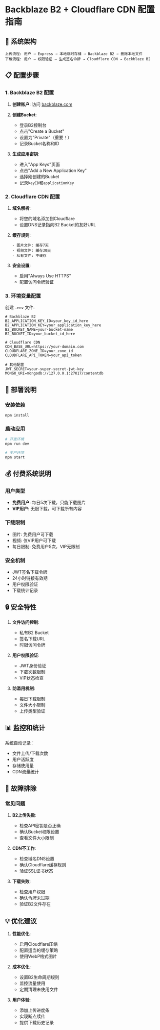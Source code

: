 # Backblaze B2 + Cloudflare CDN 配置指南

## 🔧 系统架构

```
上传流程: 用户 → Express → 本地临时存储 → Backblaze B2 → 删除本地文件
下载流程: 用户 → 权限验证 → 生成签名令牌 → Cloudflare CDN → Backblaze B2
```

## 📋 配置步骤

### 1. Backblaze B2 配置

1. **创建账户**: 访问 [backblaze.com](https://www.backblaze.com/b2/cloud-storage.html)
2. **创建Bucket**:
   - 登录B2控制台
   - 点击"Create a Bucket"
   - 设置为"Private"（重要！）
   - 记录Bucket名称和ID

3. **生成应用密钥**:
   - 进入"App Keys"页面
   - 点击"Add a New Application Key"
   - 选择刚创建的Bucket
   - 记录`keyID`和`applicationKey`

### 2. Cloudflare CDN 配置

1. **域名解析**:
   - 将您的域名添加到Cloudflare
   - 设置DNS记录指向B2 Bucket的友好URL

2. **缓存规则**:
   ```
   - 图片文件: 缓存7天
   - 视频文件: 缓存30天
   - 私有文件: 不缓存
   ```

3. **安全设置**:
   - 启用"Always Use HTTPS"
   - 配置访问令牌验证

### 3. 环境变量配置

创建 `.env` 文件:

```env
# Backblaze B2
B2_APPLICATION_KEY_ID=your_key_id_here
B2_APPLICATION_KEY=your_application_key_here
B2_BUCKET_NAME=your-bucket-name
B2_BUCKET_ID=your_bucket_id_here

# Cloudflare CDN
CDN_BASE_URL=https://your-domain.com
CLOUDFLARE_ZONE_ID=your_zone_id
CLOUDFLARE_API_TOKEN=your_api_token

# 其他配置
JWT_SECRET=your-super-secret-jwt-key
MONGO_URI=mongodb://127.0.0.1:27017/contentdb
```

## 🚀 部署说明

### 安装依赖

```bash
npm install
```

### 启动应用

```bash
# 开发环境
npm run dev

# 生产环境
npm start
```

## 💰 付费系统说明

### 用户类型
- **免费用户**: 每日5次下载，只能下载图片
- **VIP用户**: 无限下载，可下载所有内容

### 下载限制
- 图片: 免费用户可下载
- 视频: 仅VIP用户可下载
- 每日限制: 免费用户5次，VIP无限制

### 安全机制
- JWT签名下载令牌
- 24小时链接有效期
- 用户权限验证
- 下载统计记录

## 🔒 安全特性

1. **文件访问控制**:
   - 私有B2 Bucket
   - 签名下载URL
   - 时限访问令牌

2. **用户权限验证**:
   - JWT身份验证
   - 下载次数限制
   - VIP状态检查

3. **防滥用机制**:
   - 每日下载限制
   - 文件大小限制
   - 上传类型验证

## 📊 监控和统计

系统自动记录：
- 文件上传/下载次数
- 用户活跃度
- 存储使用量
- CDN流量统计

## 🔧 故障排除

### 常见问题

1. **B2上传失败**:
   - 检查API密钥是否正确
   - 确认Bucket权限设置
   - 查看文件大小限制

2. **CDN不工作**:
   - 检查域名DNS设置
   - 确认Cloudflare缓存规则
   - 验证SSL证书状态

3. **下载失败**:
   - 检查用户权限
   - 确认令牌未过期
   - 验证B2文件存在

## 💡 优化建议

1. **性能优化**:
   - 启用Cloudflare压缩
   - 配置适当的缓存策略
   - 使用WebP格式图片

2. **成本优化**:
   - 设置B2生命周期规则
   - 监控流量使用
   - 定期清理未使用文件

3. **用户体验**:
   - 添加上传进度条
   - 实现断点续传
   - 提供下载历史记录 